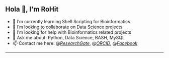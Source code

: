 Hola 👋, I'm RoHit  
-----------------------------------------------------------------------------------------
- 🌱 I’m currently learning Shell Scripting for Bioinformatics 
- 👯 I’m looking to collaborate on Data Science projects 
- 🤔 I’m looking for help with Bioinformatics related projects
- 💬 Ask me about: Python, Data Science, BASH, MySQL
- 📫 Contact me here: 
                  @[*ResearchGate*](https://www.researchgate.net/profile/Rohit_Rannavre2),
                  @[*ORCID*](https://orcid.org/0000-0001-8722-3052),
                  @[*Facebook*](https://www.facebook.com/profile.php?id=100051675616742%29)
-----------------------------------------------------------------------------------------
